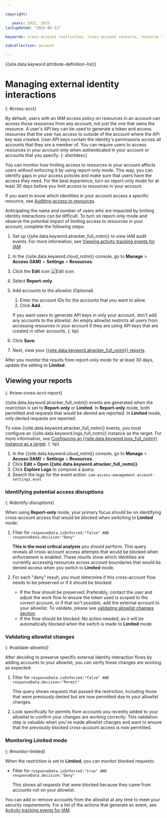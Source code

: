 ```yaml
---

copyright:

   years: 2021, 2025
lastupdated: "2025-05-12"

keywords: cross-account restriction, cross-account resource, resource sharing across account, cross-account, cross account

subcollection: account

---
```


{{site.data.keyword.attribute-definition-list}}

# Managing external identity interactions
{: #cross-acct}

By default, users with an IAM access policy on resources in an account can access those resources from any account, not just the one that owns the resource. A user's API key can be used to generate a token and access resources that the user has access to outside of the account where the API key was created. User API keys contain the identity's permissions across all accounts that they are a member of. You can require users to access resources in your account only when authenticated in your account or accounts that you specify.
{: shortdesc}

You can monitor how limiting access to resources in your account affects users without enforcing it by using report-only mode. This way, you can identify gaps in your access policies and make sure that users have the access they need. For the best experience, turn on report-only mode for at least 30 days before you limit access to resources in your account.

If you want to know which identities in your account access a specific resource, see [Auditing access to resources](/docs/account?topic=account-access-report&interface=ui).

Anticipating the name and number of users who are impacted by limiting identity interactions can be difficult. To turn on report-only mode and observe the potential impact of limiting access to resources in your account, complete the following steps:

1. Set up {{site.data.keyword.atracker_full_notm}} to view IAM audit events. For more information, see [Viewing activity tracking events for IAM](/docs/account?topic=account-at_events_iam#at-viewing-iam)
1. In the {{site.data.keyword.cloud_notm}} console, go to **Manage** > **Access (IAM)** > **Settings** > **Resources**.
1. Click the **Edit** icon ![Edit icon](../icons/edit-tagging.svg "Edit").
1. Select **Report-only**.
1. Add accounts to the allowlist (Optional).
    1. Enter the account IDs for the accounts that you want to allow.
    1. Click **Add**.

    If you want users to generate API keys in only your account, don't add any accounts to the allowlist. An empty allowlist restricts all users from accessing resources in your account if they are using API keys that are created in other accounts.
    {: tip}

1. Click **Save**.
1. Next, view your [{{site.data.keyword.atracker_full_notm}} reports](/docs/account?topic=account-cross-acct#view-cross-acct-report).

After you monitor the results from report-only mode for at least 30 days, update the setting to **Limited**.

## Viewing your reports
{: #view-cross-acct-report}

{{site.data.keyword.atracker_full_notm}} events are generated when the restriction is set to  **Report-only** or **Limited**. In **Report-only** mode, both permitted and requests that would be denied are reported. In **Limited** mode, only denied requests are reported.

To view {{site.data.keyword.atracker_full_notm}} events, you must configure an {{site.data.keyword.logs_full_notm}} instance as the target. For more information, see [Configuring an {{site.data.keyword.logs_full_notm}} instance as a target](/docs/atracker?topic=atracker-getting-started-target-cloud-logs).
{: tip}

1. In the {{site.data.keyword.cloud_notm}} console, go to **Manage** > **Access (IAM)** > **Settings** > **Resources**.
1. Click **Edit > Open {{site.data.keyword.atracker_full_notm}}**.
1. Click **Explore Logs**  to compose a query.
1. Search the logs for the event action: `iam-access-management.account-settings.eval`

### Identifying potential access disruptions
{: #identify-disruptions}

When using **Report-only** mode, your primary focus should be on identifying cross-account access that would be blocked when switching to **Limited** mode:

1. Filter for `responseData.isEnforced:"false" AND responseData.decision:"Deny"`
   
   **This is the most critical analysis** you should perform. This query reveals all cross-account access attempts that would be blocked when enforcement is enabled. These results show which identities are currently accessing resources across account boundaries that would be denied access when you switch to **Limited** mode.

2. For each "deny" result, you must determine if this cross-account flow needs to be preserved or if it should be blocked:
   - If the flow should be preserved: Preferably, contact the user and adjust the work flow to ensure the token used is scoped to the correct account, or if that isn't possible, add the external account to your allowlist. To validate, please see   [ validating allowlist changes section](/docs/account?topic=account-cross-acct#validate-allowlist). 
   - If the flow should be blocked: No action needed, as it will be automatically blocked when the switch is made to **Limited** mode

### Validating allowlist changes
{: #validate-allowlist}

After deciding to preserve specific external identity interaction flows by adding accounts to your allowlist, you can verify these changes are working as expected:

1. Filter for `responseData.isEnforced:"false" AND responseData.decision:"Permit"`
   
   This query shows requests that passed the restriction, including those that were previously denied but are now permitted due to your allowlist changes.

2. Look specifically for permits from accounts you recently added to your allowlist to confirm your changes are working correctly. This validation step is valuable when you've made allowlist changes and want to ensure that the previously blocked cross-account access is now permitted.

### Monitoring Limited mode
{: #monitor-limited}

When the restriction is set to **Limited**, you can monitor blocked requests:

- Filter for `responseData.isEnforced:"true" AND responseData.decision:"Deny"`
  
  This shows all requests that were blocked because they came from accounts not on your allowlist.

You can add or remove accounts from the allowlist at any time to meet your security requirements. For a list of the actions that generate an event, see [Activity tracking events for IAM](/docs/account?topic=account-at_events_iam).
